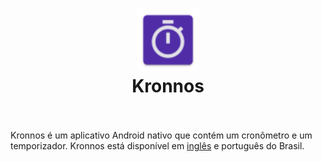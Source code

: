 <h1 align="center">
	<img src="https://raw.githubusercontent.com/wandersonfelipegp13/kronnos/master/app/src/main/res/mipmap-hdpi/ic_launcher.png" alt="Kronnos" width="100">
  <br>
  Kronnos
  <br>
  <br>
</h1>

Kronnos é um aplicativo Android nativo que contém um cronômetro e um temporizador. Kronnos está disponível em <a href="/../README.md">inglês</a> e português do Brasil.